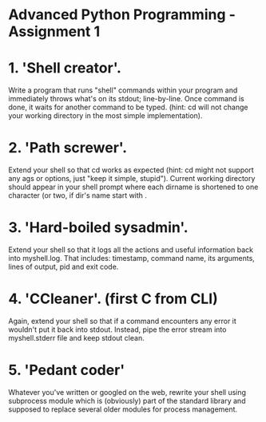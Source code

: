 # Advanced Python Programming - Assignment 1

# 1. 'Shell creator'.
Write a program that runs "shell" commands within your program and immediately throws what's on its stdout; line-by-line. Once command is done, it waits for another command to be typed. (hint: cd will not change your working directory in the most simple implementation).

# 2. 'Path screwer'.
Extend your shell so that cd works as expected (hint: cd might not support any ags or options, just "keep it simple, stupid"). Current working directory should appear in your shell prompt where each dirname is shortened to one character (or two, if dir's name start with .

# 3. 'Hard-boiled sysadmin'.
Extend your shell so that it logs all the actions and useful information back into myshell.log. That includes: timestamp, command name, its arguments, lines of output, pid and exit code.

# 4. 'CCleaner'. (first C from CLI)
Again, extend your shell so that if a command encounters any error it wouldn't put it back into stdout. Instead, pipe the error stream into myshell.stderr file and keep stdout clean.

# 5. 'Pedant coder'
Whatever you've written or googled on the web, rewrite your shell using subprocess module which is (obviously) part of the standard library and supposed to replace several older modules for process management. 
